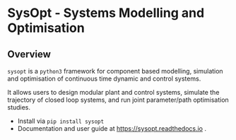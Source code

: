 # SysOpt - Systems Modelling and Optimisation

## Overview
`sysopt` is a `python3` framework for component based modelling, simulation and optimisation of continuous time dynamic and control systems.

It allows users to design modular plant and control systems, simulate the trajectory of closed loop systems, and run joint parameter/path optimisation studies.

- Install via `pip install sysopt`
- Documentation and user guide at https://sysopt.readthedocs.io .
